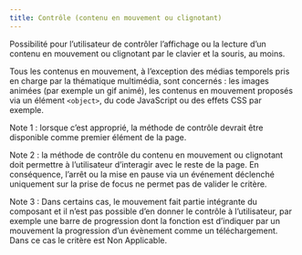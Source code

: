 ```yaml
---
title: Contrôle (contenu en mouvement ou clignotant)
---
```


Possibilité pour l’utilisateur de contrôler l’affichage ou la lecture d’un
contenu en mouvement ou clignotant par le clavier et la souris, au moins.

Tous les contenus en mouvement, à l’exception des médias temporels pris en
charge par la thématique multimédia, sont concernés : les images animées (par
exemple un gif animé), les contenus en mouvement proposés via un élément
`<object>`, du code JavaScript ou des effets CSS par exemple.

Note 1 : lorsque c’est approprié, la méthode de contrôle devrait être
disponible comme premier élément de la page.

Note 2 : la méthode de contrôle du contenu en mouvement ou clignotant doit
permettre à l’utilisateur d’interagir avec le reste de la page. En
conséquence, l’arrêt ou la mise en pause via un événement déclenché uniquement
sur la prise de focus ne permet pas de valider le critère.

Note 3 : Dans certains cas, le mouvement fait partie intégrante du composant
et il n’est pas possible d’en donner le contrôle à l’utilisateur, par exemple
une barre de progression dont la fonction est d’indiquer par un mouvement la
progression d’un évènement comme un téléchargement. Dans ce cas le critère est
Non Applicable.
